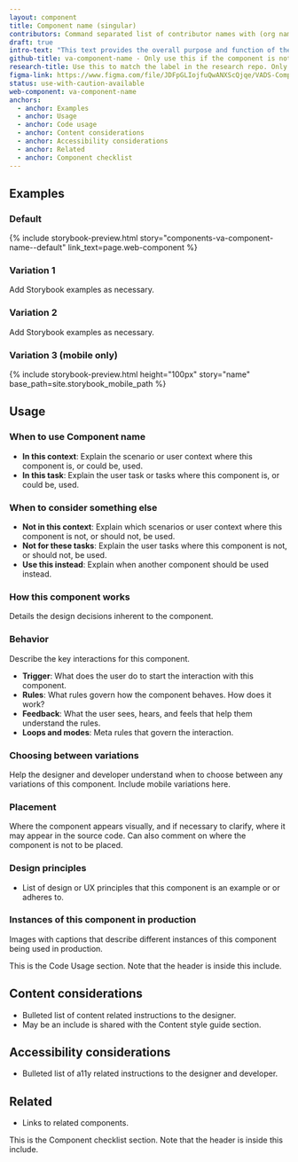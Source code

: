 ```yaml
---
layout: component
title: Component name (singular)
contributors: Command separated list of contributor names with (org name) following, if applicable
draft: true
intro-text: "This text provides the overall purpose and function of the component."
github-title: va-component-name - Only use this if the component is not actually a web component and thus just needs a label that matches that format.
research-title: Use this to match the label in the research repo. Only use if web-component does not match the label.
figma-link: https://www.figma.com/file/JDFpGLIojfuQwANXScQjqe/VADS-Component-Examples?type=design&node-id=0%3A1&mode=design&t=3RlM8TiFaDLH4OAE-1
status: use-with-caution-available
web-component: va-component-name
anchors:
  - anchor: Examples
  - anchor: Usage
  - anchor: Code usage
  - anchor: Content considerations
  - anchor: Accessibility considerations
  - anchor: Related
  - anchor: Component checklist
---
```


## Examples

### Default

{% include storybook-preview.html story="components-va-component-name--default" link_text=page.web-component %}

### Variation 1

Add Storybook examples as necessary.

### Variation 2

Add Storybook examples as necessary.

### Variation 3 (mobile only)

{% include storybook-preview.html height="100px" story="name" base_path=site.storybook_mobile_path %}

## Usage

### When to use Component name

* **In this context**: Explain the scenario or user context where this component is, or could be, used.
* **In this task**: Explain the user task or tasks where this component is, or could be, used.

### When to consider something else

* **Not in this context**: Explain which scenarios or user context where this component is not, or should not, be used.
* **Not for these tasks**: Explain the user tasks where this component is not, or should not, be used.
* **Use this instead**: Explain when another component should be used instead.

### How this component works

Details the design decisions inherent to the component.

### Behavior

Describe the key interactions for this component.

* **Trigger**: What does the user do to start the interaction with this component.
* **Rules**: What rules govern how the component behaves. How does it work?
* **Feedback**: What the user sees, hears, and feels that help them understand the rules.
* **Loops and modes**: Meta rules that govern the interaction.

### Choosing between variations

Help the designer and developer understand when to choose between any variations of this component. Include mobile variations here.

### Placement

Where the component appears visually, and if necessary to clarify, where it may appear in the source code. Can also comment on where the component is not to be placed.

### Design principles

* List of design or UX principles that this component is an example or or adheres to.

### Instances of this component in production

Images with captions that describe different instances of this component being used in production.

<!-- include component-example.html alt="Explain what is in the image." file="/images/components/component-name/filename.png" caption="Describe what this example image is depicting." --> 


This is the Code Usage section. Note that the header is inside this include.
<!-- include component-docs.html component_name=page.web-component  -->

## Content considerations

* Bulleted list of content related instructions to the designer.
* May be an include is shared with the Content style guide section.

## Accessibility considerations

* Bulleted list of a11y related instructions to the designer and developer.

## Related

* Links to related components.


This is the Component checklist section. Note that the header is inside this include.
<!-- include _component-checklist.html component_name=page.web-component -->